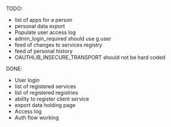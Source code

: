 TODO:
* list of apps for a person
* personal data export
* Populate user access log
* admin_login_required should use g.user
* feed of changes to services registry
* feed of personal history
* OAUTHLIB_INSECURE_TRANSPORT should not be hard coded

DONE:

* User login
* list of registered services
* list of registered registries
* ability to register client service
* export data holding page
* Access log
* Auth flow working